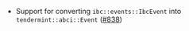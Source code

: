 - Support for converting `ibc::events::IbcEvent` into `tendermint::abci::Event` ([#838](https://github.com/informalsystems/ibc-rs/issues/838))
